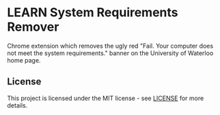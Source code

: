 # LEARN System Requirements Remover #
Chrome extension which removes the ugly red "Fail. Your computer does not meet the system requirements." banner on the University of Waterloo home page.

## License ##
This project is licensed under the MIT license - see [LICENSE](./LICENSE) for more details.
